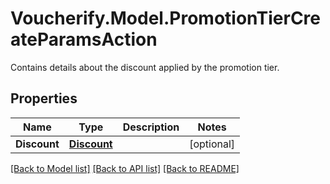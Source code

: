 # Voucherify.Model.PromotionTierCreateParamsAction
Contains details about the discount applied by the promotion tier.

## Properties

Name | Type | Description | Notes
------------ | ------------- | ------------- | -------------
**Discount** | [**Discount**](Discount.md) |  | [optional] 

[[Back to Model list]](../../README.md#documentation-for-models) [[Back to API list]](../../README.md#documentation-for-api-endpoints) [[Back to README]](../../README.md)


